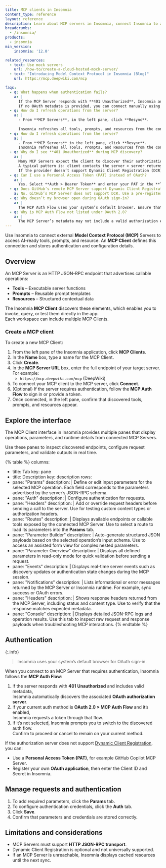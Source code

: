```yaml
---
title: MCP clients in Insomnia
content_type: reference
layout: reference
description: Learn about MCP servers in Insomnia, connect Insomnia to an MCP Server, and discover available Tools, Prompts, and Resources.
breadcrumbs:
  - /insomnia/
products:
  - insomnia
min_version:
    insomnia: '12.0'  

related_resources:
  - text: Use mock servers
    url: /how-to/create-a-cloud-hosted-mock-server/
  - text: "Introducing Model Context Protocol in Insomnia (Blog)"
    url: https://mcp.deepwiki.com/mcp  

faqs:
  - q: What happens when authentication fails?
    a: |
      If the MCP Server responds with **401 Unauthorized**, Insomnia automatically looks for OAuth metadata and applies the **MCP Auth Flow**.  
      If no OAuth metadata is provided, you can connect manually using a **Personal Access Token (PAT)** or a registered OAuth application.
  - q: How do I refresh operations from the server?
    a: |
      - From **MCP Servers**, in the left pane, click **Resync**.  
      
      Insomnia refreshes all tools, prompts, and resources from the connected MCP Server.
  - q: How do I refresh operations from the server?
    a: |
      - From **MCP Servers** in the left pane, click **Resync**.  
      Insomnia refreshes all Tools, Prompts, and Resources from the connected MCP Server.
  - q: Why do I see **401 Unauthorized** during MCP discovery?
    a: |
      Many MCP Servers expect the client to discover their authorization server first.  
      A typical pattern is: client contacts the server > server returns **401** with metadata > client follows metadata to obtain OAuth endpoints.  
      If the provider doesn’t support Dynamic Client Registration (DCR), then automatic registration fails. Use a pre-registered client or a PAT.
  - q: Can I use a Personal Access Token (PAT) instead of OAuth?
    a: |
      Yes. Select **Auth > Bearer Token** and enter your PAT in the **Token** field.
  - q: Does GitHub’s remote MCP Server support Dynamic Client Registration?
    a: No. GitHub’s MCP Server does not support DCR. Use a pre-registered client or PAT instead.
  - q: Why doesn’t my browser open during OAuth sign-in?
    a: |
      The MCP Auth Flow uses your system’s default browser. Ensure that Insomnia can open URLs using your system browser. The MCP Auth Flow only supports browser-based OAuth.
  - q: Why is MCP Auth Flow not listed under OAuth 2.0?
    a: |
      The MCP Server’s metadata may not include a valid authorization endpoint. Use a **Personal Access Token (PAT)** or **Basic Auth** instead.     
---
```

Use Insomnia to connect external **Model Context Protocol (MCP)** Servers to access AI-ready tools, prompts, and resource. An **MCP Client** defines this connection and stores authentication and configuration details.

## Overview

An MCP Server is an HTTP JSON-RPC endpoint that advertises callable operations:
- **Tools** – Executable server functions  
- **Prompts** – Reusable prompt templates  
- **Resources** – Structured contextual data 

The Insomnia **MCP Client** discovers these elements, which enables you to invoke, query, or test them directly in the app.  
Each workspace can include multiple MCP Clients.

### Create a MCP client
To create a new MCP Client:
1. From the left pane of the Insomnia application, click **MCP Clients**.
1. In the **Name** box, type a name for the MCP Client.
1. Click **Create**.
1. In the **MCP Server URL** box, enter the full endpoint of your target server. For example:  
   - `https://mcp.deepwiki.com/mcp` (DeepWiki)  
1. To connect your MCP client to the MCP server, click **Connect**.
1. (Optional) If the server requires authentication, follow the **MCP Auth Flow** to sign in or provide a token.  
1. Once connected, in the left pane, confirm that discovered tools, prompts, and resources appear.


## Explore the interface

The MCP Client interface in Insomnia provides multiple panes that display operations, parameters, and runtime details from connected MCP Servers.

Use these panes to inspect discovered endpoints, configure request parameters, and validate outputs in real time.

<!-- vale off -->
{% table %}
columns:
  - title: Tab
    key: pane
  - title: Description
    key: description
rows:
  - pane: "Params"
    description: |
      Define or edit input parameters for the selected MCP operation. Each field corresponds to the parameters advertised by the server’s JSON-RPC schema.
  - pane: "Auth"
    description: |
      Configure authentication for requests.
  - pane: "Headers"
    description: |
      Add or override request headers before sending a call to the server. Use for testing custom content types or authorization headers.
  - pane: "Routes"
    description: |
      Displays available endpoints or callable tools exposed by the connected MCP Server. Use to select a route to load its parameters into the **Params** tab.
  - pane: "Parameter Builder"
    description: |
      Auto-generate structured JSON payloads based on the selected operation’s input schema. Use to access an assisted form view for complex nested parameters.
  - pane: "Parameter Overview"
    description: |
      Displays all defined parameters in read-only mode for quick validation before sending a request.
  - pane: "Events"
    description: |
      Displays real-time server events such as discovery updates or authentication state changes during the MCP session.
  - pane: "Notifications"
    description: |
      Lists informational or error messages returned by the MCP Server or Insomnia runtime. For example, sync success or OAuth errors.
  - pane: "Headers"
    description: |
      Shows response headers returned from the MCP Server, including status and content type. Use to verify that the response matches expected metadata.
  - pane: "Console"
    description: |
      Displays detailed JSON-RPC logs and operation results. Use this tab to inspect raw request and response payloads when troubleshooting MCP interactions.
{% endtable %}
<!-- vale on -->


## Authentication

{:.info}
> Insomnia uses your system’s default browser for OAuth sign-in.

When you connect to an MCP Server that requires authentication, Insomnia follows the **MCP Auth Flow**:

1. If the server responds with **401 Unauthorized** and includes valid metadata,  
   Insomnia automatically discovers the associated **OAuth authorization server**.
2. If your current auth method is **OAuth 2.0 > MCP Auth Flow** and it’s enabled,  
   Insomnia requests a token through that flow.
3. If it’s not selected, Insomnia prompts you to switch to the discovered auth flow.  
   Confirm to proceed or cancel to remain on your current method.

If the authorization server does not support [Dynamic Client Registration](/dev-portal/dynamic-client-registration/), you can:
- Use a **Personal Access Token (PAT)**, for example GitHub Copilot MCP Server.  
- Register your own **OAuth application**, then enter the Client ID and Secret in Insomnia.

## Manage requests and authentication
1. To add required parameters, click the **Params** tab.   
2. To configure authentication credentials, click the **Auth** tab.  
3. Click **Save**.  
4. Confirm that parameters and credentials are stored correctly.

## Limitations and considerations

- MCP Servers must support **HTTP JSON-RPC transport**.  
- Dynamic Client Registration is optional and not universally supported.  
- If an MCP Server is unreachable, Insomnia displays cached resources until the next sync.  

